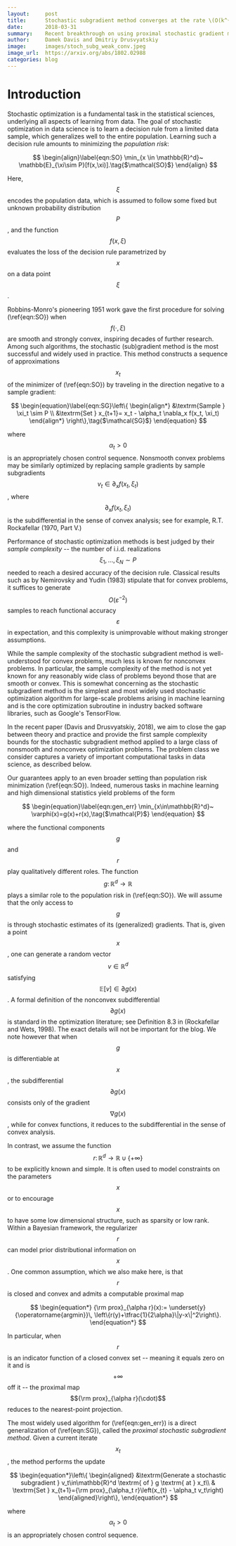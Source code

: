 ```yaml
---
layout:     post
title:      Stochastic subgradient method converges at the rate \(O(k^{-1/4})\) on weakly convex functions
date:       2018-03-31
summary:    Recent breakthrough on using proximal stochastic gradient method for weakly convex functions.
author:     Damek Davis and Dmitriy Drusvyatskiy
image:      images/stoch_subg_weak_conv.jpeg
image_url:  https://arxiv.org/abs/1802.02988
categories: blog
---
```


Introduction
============

Stochastic optimization is a fundamental task in the statistical sciences, 
underlying all aspects of learning from data. The goal of stochastic optimization in data science 
is to learn a decision rule from a limited data sample, which generalizes well to the entire population.
Learning such a decision rule amounts to  minimizing the *population risk*: 

$$
\begin{align}\label{eqn:SO}
	\min_{x \in \mathbb{R}^d}~ \mathbb{E}_{\xi\sim P}[f(x,\xi)].\tag{$\mathcal{SO}$}
\end{align}
$$

Here, $$\xi$$ encodes the population data, which is assumed 
to follow some fixed but unknown probability distribution $$P$$, 
and the function $$f(x,\xi)$$ evaluates the loss of the decision rule 
parametrized by $$x$$ on a data point $$\xi$$. 

Robbins-Monro's pioneering 1951 work gave the first procedure 
for solving (\ref{eqn:SO}) when $$f(\cdot, \xi)$$ are smooth and strongly convex, 
inspiring decades of further research. Among such algorithms,
the stochastic (sub)gradient method is the most successful and widely used in practice.
This method constructs a sequence of approximations $$x_t$$ of the minimizer of (\ref{eqn:SO})
by traveling in the direction negative to a sample gradient:

$$
\begin{equation}\label{eqn:SG}\left\{
	\begin{align*}
		&\textrm{Sample } \xi_t \sim P \\
		&\textrm{Set } x_{t+1}= x_t - \alpha_t \nabla_x f(x_t, \xi_t)
	\end{align*}
	\right\},\tag{$\mathcal{SG}$}
\end{equation}
$$

where $$\alpha_t>0$$ is an appropriately chosen control sequence. 
Nonsmooth convex problems may be similarly optimized by replacing sample gradients 
by sample subgradients $$ v_t\in \partial_x f(x_t,\xi_t)$$, where
$$\partial_x f(x_t, \xi_t)$$ is the subdifferential
in the sense of convex analysis; see for example, R.T. Rockafellar (1970, Part V.)


Performance of stochastic optimization methods is best judged 
by their *sample complexity* -- the number of i.i.d. realizations
$$\xi_1, \ldots, \xi_N \sim P$$ needed to reach a desired accuracy of the decision rule.
Classical results such as by Nemirovsky and Yudin (1983) 
stipulate that for convex problems, it suffices to generate
$$O(\varepsilon^{-2})$$ samples to reach functional accuracy $$\varepsilon$$ in expectation, 
and this complexity is unimprovable without making stronger assumptions. 


While the sample complexity of the stochastic subgradient method is well-understood for convex problems,
much less is known for nonconvex problems. In particular, 
the sample complexity of the method is not yet known for any 
reasonably wide class of problems beyond those that are smooth or convex.
This is somewhat concerning as the stochastic subgradient method is 
the simplest and most widely used stochastic optimization algorithm for 
large-scale problems arising in machine learning and is the core optimization subroutine 
in industry backed software libraries, such as Google's TensorFlow.

In the recent paper (Davis and Drusvyatskiy, 2018), we aim to close the gap 
between theory and practice and provide the first sample complexity bounds 
for the stochastic subgradient method applied to a large class 
of nonsmooth and nonconvex  optimization problems. The problem class we consider 
captures a variety of important computational tasks in data science, as described below.


Our guarantees apply to an even broader setting than population risk minimization (\ref{eqn:SO}). 
Indeed, numerous tasks in machine learning and high dimensional statistics yield problems of the form

$$
\begin{equation}\label{eqn:gen_err}
	\min_{x\in\mathbb{R}^d}~ \varphi(x)=g(x)+r(x),\tag{$\mathcal{P}$}
\end{equation}
$$

where the functional components $$g$$ and $$r$$ play qualitatively different roles. 
The function $$g\colon\mathbb{R}^d\to\mathbb{R}$$ plays a similar role 
to the population risk in (\ref{eqn:SO}). We will assume 
that the only access to $$g$$ is through stochastic estimates of 
its (generalized) gradients. That is,  given a point $$x$$, one can
generate a random vector $$v\in\mathbb{R}^d$$ satisfying 
$$\mathbb{E}[v]\in \partial g(x)$$. A formal definition of the 
nonconvex subdifferential $$\partial g(x)$$ is standard in
the optimization literature; see Definition 8.3 in (Rockafellar and Wets, 1998). 
The exact details will not be important for the blog. 
We note however that when $$g$$ is differentiable at $$x$$, 
the subdifferential $$\partial g(x)$$ consists only of the gradient 
$$\nabla g(x)$$, while for convex functions, 
it reduces to the subdifferential in the sense of convex analysis.


In contrast, we assume the function $$r\colon\mathbb{R}^d\to\mathbb{R}\cup\{+\infty\}$$
to be explicitly known and simple. It is often used to model constraints on the parameters
 $$x$$ or to encourage $$x$$ to have some low dimensional structure, such as sparsity or low rank.
 Within a Bayesian framework, the regularizer $$r$$ can model prior distributional information on 
 $$x$$. One common assumption, which we also make here, is that
 $$r$$ is closed and convex and admits a computable proximal map 
 
 $$
 \begin{equation*}
	{\rm prox}_{\alpha r}(x):= \underset{y}{\operatorname{argmin}}\, \left\{r(y)+\tfrac{1}{2\alpha}\|y-x\|^2\right\}.
\end{equation*}
$$

In particular, when $$r$$ is an indicator function of a closed convex set 
-- meaning it equals zero on it and is $$+\infty$$ off it -- 
the proximal map $${\rm prox}_{\alpha r}(\cdot)$$ reduces to the nearest-point projection.

The most widely used algorithm  for (\ref{eqn:gen_err}) is a direct generalization of (\ref{eqn:SG}), 
called the *proximal stochastic subgradient method*. Given a current iterate $$x_t$$, the
method performs the update

$$
\begin{equation*}\left\{
	\begin{aligned}
		&\textrm{Generate a stochastic subgradient } v_t\in\mathbb{R}^d \textrm{ of } g \textrm{ at } x_t\\
		& \textrm{Set } x_{t+1}={\rm prox}_{\alpha_t r}\left(x_{t} - \alpha_t v_t\right)
	\end{aligned}\right\},
\end{equation*}
$$ 

where $$\alpha_t>0$$ is an appropriately chosen control sequence.




